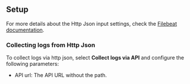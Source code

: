 ## Setup

For more details about the Http Json input settings, check the [Filebeat documentation](https://www.elastic.co/docs/reference/beats/filebeat/filebeat-input-httpjson).

### Collecting logs from Http Json

To collect logs via http json, select **Collect logs via API** and configure the following parameters:

- API url: The API URL without the path.